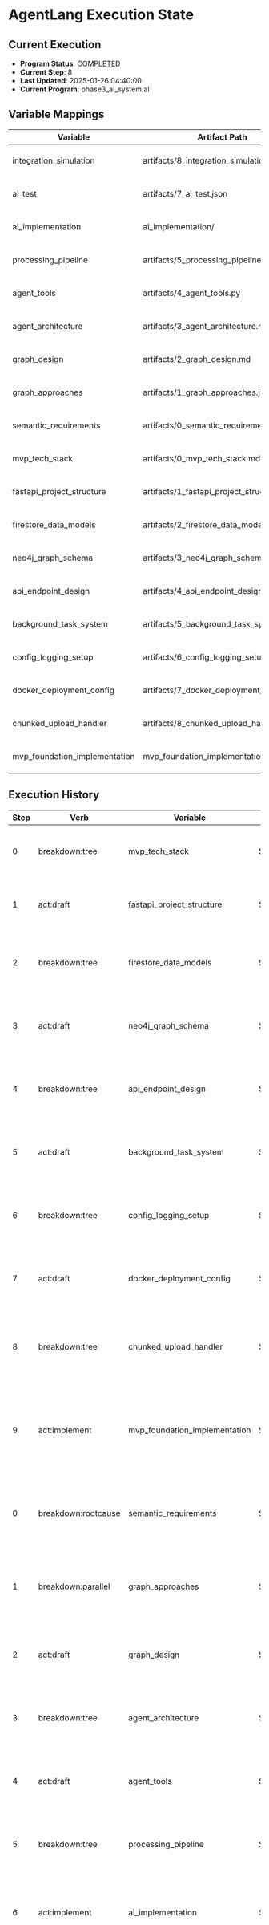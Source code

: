# AgentLang Execution State

## Current Execution
- **Program Status**: COMPLETED
- **Current Step**: 8
- **Last Updated**: 2025-01-26 04:40:00
- **Current Program**: phase3_ai_system.al

## Variable Mappings
| Variable | Artifact Path | Step | Created |
|----------|--------------|------|---------|
| integration_simulation | artifacts/8_integration_simulation.json | 8 | 2025-01-26 04:40:00 |
| ai_test | artifacts/7_ai_test.json | 7 | 2025-01-26 04:35:00 |
| ai_implementation | ai_implementation/ | 6 | 2025-01-26 04:30:00 |
| processing_pipeline | artifacts/5_processing_pipeline.md | 5 | 2025-01-26 04:25:00 |
| agent_tools | artifacts/4_agent_tools.py | 4 | 2025-01-26 04:20:00 |
| agent_architecture | artifacts/3_agent_architecture.md | 3 | 2025-01-26 04:15:00 |
| graph_design | artifacts/2_graph_design.md | 2 | 2025-01-26 04:10:00 |
| graph_approaches | artifacts/1_graph_approaches.json | 1 | 2025-01-26 04:05:00 |
| semantic_requirements | artifacts/0_semantic_requirements.md | 0 | 2025-01-26 04:00:00 |
| mvp_tech_stack | artifacts/0_mvp_tech_stack.md | 0 | 2025-01-26 01:00:00 |
| fastapi_project_structure | artifacts/1_fastapi_project_structure.md | 1 | 2025-01-26 01:05:00 |
| firestore_data_models | artifacts/2_firestore_data_models.md | 2 | 2025-01-26 01:10:00 |
| neo4j_graph_schema | artifacts/3_neo4j_graph_schema.md | 3 | 2025-01-26 01:15:00 |
| api_endpoint_design | artifacts/4_api_endpoint_design.md | 4 | 2025-01-26 01:20:00 |
| background_task_system | artifacts/5_background_task_system.md | 5 | 2025-01-26 01:25:00 |
| config_logging_setup | artifacts/6_config_logging_setup.md | 6 | 2025-01-26 01:30:00 |
| docker_deployment_config | artifacts/7_docker_deployment_config.md | 7 | 2025-01-26 01:35:00 |
| chunked_upload_handler | artifacts/8_chunked_upload_handler.md | 8 | 2025-01-26 01:40:00 |
| mvp_foundation_implementation | mvp_foundation_implementation/ | 9 | 2025-01-26 02:35:00 |

## Execution History
| Step | Verb | Variable | Status | Timestamp | Notes |
|------|------|----------|--------|-----------|-------|
| 0 | breakdown:tree | mvp_tech_stack | SUCCESS | 2025-01-26 01:00:00 | MVP tech stack hierarchical breakdown based on phase1_answers |
| 1 | act:draft | fastapi_project_structure | SUCCESS | 2025-01-26 01:05:00 | FastAPI project structure with Firestore and Neo4j integration |
| 2 | breakdown:tree | firestore_data_models | SUCCESS | 2025-01-26 01:10:00 | Hierarchical Firestore data models for audio, transcripts, and chunks |
| 3 | act:draft | neo4j_graph_schema | SUCCESS | 2025-01-26 01:15:00 | Neo4j graph schema for storyline analysis and chapter organization |
| 4 | breakdown:tree | api_endpoint_design | SUCCESS | 2025-01-26 01:20:00 | Comprehensive API endpoint design for audio processing and graph management |
| 5 | act:draft | background_task_system | SUCCESS | 2025-01-26 01:25:00 | FastAPI background task system for async audio processing pipeline |
| 6 | breakdown:tree | config_logging_setup | SUCCESS | 2025-01-26 01:30:00 | Comprehensive configuration and logging system with structured logging |
| 7 | act:draft | docker_deployment_config | SUCCESS | 2025-01-26 01:35:00 | Docker containerization and deployment configuration for cloud environments |
| 8 | breakdown:tree | chunked_upload_handler | SUCCESS | 2025-01-26 01:40:00 | Comprehensive chunked upload handler with validation, retry logic, and concurrent processing |
| 9 | act:implement | mvp_foundation_implementation | SUCCESS | 2025-01-26 02:35:00 | Complete production-ready FastAPI backend implementation with chunked upload, tests, Docker, and CI/CD |
| 0 | breakdown:rootcause | semantic_requirements | SUCCESS | 2025-01-26 04:00:00 | Root cause analysis of audio implementation to identify semantic processing requirements |
| 1 | breakdown:parallel | graph_approaches | SUCCESS | 2025-01-26 04:05:00 | Multiple independent approaches for semantic graph processing and storyline analysis |
| 2 | act:draft | graph_design | SUCCESS | 2025-01-26 04:10:00 | Concrete graph-based semantic processing design with hybrid approach |
| 3 | breakdown:tree | agent_architecture | SUCCESS | 2025-01-26 04:15:00 | Hierarchical breakdown of multi-agent AI processing system architecture |
| 4 | act:draft | agent_tools | SUCCESS | 2025-01-26 04:20:00 | Concrete implementation of agent tools and multi-agent coordination system |
| 5 | breakdown:tree | processing_pipeline | SUCCESS | 2025-01-26 04:25:00 | Hierarchical breakdown of AI processing pipeline with stage-by-stage workflow |
| 6 | act:implement | ai_implementation | SUCCESS | 2025-01-26 04:30:00 | Complete production-ready AI processing system with multi-agent pipeline |
| 7 | evaluate:test | ai_test | SUCCESS | 2025-01-26 04:35:00 | Comprehensive testing and validation of AI implementation with quality metrics |
| 8 | evaluate:simulate | integration_simulation | SUCCESS | 2025-01-26 04:40:00 | Complete integration simulation of Phase 2 audio processing with Phase 3 AI system |

## Error Log
| Step | Error Type | Message | Timestamp |
|------|------------|---------|-----------|
| (none) | - | - | - |

## Program Context
```
phase1_foundation.al - Phase 1: Backend Foundation Setup (MVP)
FastAPI + Firestore + Neo4j MVP backend
```

## Checkpoint Data
- **Total Steps Executed**: 10
- **Successful Steps**: 10
- **Failed Steps**: 0
- **Last Checkpoint**: Step 9 Complete - PROGRAM COMPLETED

---
*This file is automatically updated by Claude Code during AgentLang program execution*